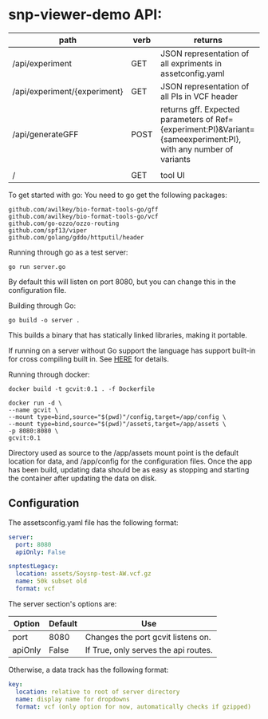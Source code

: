 # snp-viewer-demo API:

| path | verb | returns |
| ---- | ---- | ---- |
| /api/experiment| GET | JSON representation of all expriments in assetconfig.yaml |
| /api/experiment/{experiment} | GET | JSON representation of all PIs in VCF header |
| /api/generateGFF | POST | returns gff. Expected parameters of Ref={experiment:PI}&Variant={sameexperiment:PI}, with any number of variants |
| | | |
| / | GET | tool UI |


To get started with go:
You need to go get the following packages:

```
github.com/awilkey/bio-format-tools-go/gff 
github.com/awilkey/bio-format-tools-go/vcf
github.com/go-ozzo/ozzo-routing
github.com/spf13/viper
github.com/golang/gddo/httputil/header
```

Running through go as a test server:

`go run server.go`

By default this will listen on port 8080, but you can
change this in the configuration file.

Building through Go:

`go build -o server .`

This builds a binary that has statically linked libraries, making it portable.

If running on a server without Go support the language has support built-in for cross compiling built in. See [HERE](https://golangcookbook.com/chapters/running/cross-compiling/)
for details.

Running through docker:
```
docker build -t gcvit:0.1 . -f Dockerfile

docker run -d \
--name gcvit \ 
--mount type=bind,source="$(pwd)"/config,target=/app/config \
--mount type=bind,source="$(pwd)"/assets,target=/app/assets \ 
-p 8080:8080 \
gcvit:0.1
```

Directory used as source to the /app/assets mount point is the default location for data, and /app/config for the configuration files. 
Once the app has been build, updating data should be as easy as stopping and starting the container after updating the data on disk.

## Configuration
The assetsconfig.yaml file has the following format:
```yaml
server:
  port: 8080
  apiOnly: False

snptestLegacy:
  location: assets/Soysnp-test-AW.vcf.gz
  name: 50k subset old
  format: vcf
```

The server section's options are:

| Option | Default | Use |
| ----- | ----- | ----- |
| port | 8080 | Changes the port gcvit listens on. |
| apiOnly | False | If True, only serves the api routes. |

Otherwise, a data track has the following format:

```yaml
key:
  location: relative to root of server directory
  name: display name for dropdowns
  format: vcf (only option for now, automatically checks if gzipped)
```